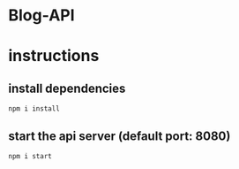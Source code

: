 # Blog-API


# instructions

## install dependencies

    npm i install
    
    
## start the api server (default port: 8080)

    npm i start
